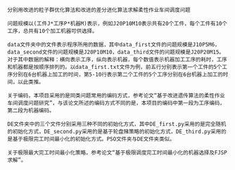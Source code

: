 	分别用改进的粒子群优化算法和改进的差分进化算法求解柔性作业车间调度问题

	问题规模以(工件J*工序P*机器M)表示，例如J20P10M10表示共有20个工件，每个工件有10个工序，总共有10个加工机器可供选择。
	
	data文件夹中的文件表示程序所用的数据，其中data_first文件的问题规模是J10P5M6，data_second文件的问题规模是J20P10M10，data_third文件的问题规模是J20P20M15。对于其中数据的解释：横向表示工序，纵向表示机器，每个数值表示机器加工工序的耗时，工序和机器都是按顺序排列的。以data_first.txt文件为例，前五行分别表示第一个工件的5个工序分别在6台机器上加工的时间，第5-10行表示第二个工件的5个工序分别在6台机器上加工的时间，以此类推。

	关于编码，本项目采用的是同类问题常用的编码方式，参考论文“基于改进遗传算法的柔性作业车间调度问题研究”，与该论文所述的编码方式不同的是，本项目的编码中第一段为工序编码，第二段为机器编码。

	DE文件夹中的三个文件分别采用三种不同的初始化方式，其中DE_first.py采用的是完全随机的初始化方式，DE_second.py采用的是基于轮盘赌策略的初始化方式，DE_third.py采用的是基于极限完工时间最小化的初始化方式。PSO文件夹与DE文件夹类似。
	
	关于极限最大完工时间最小化策略，参考论文“基于极限调度完工时间最小化的机器选择及FJSP求解”。
